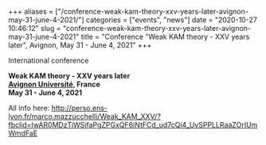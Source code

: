 +++
aliases = ["/conference-weak-kam-theory-xxv-years-later-avignon-may-31-june-4-2021/"]
categories = ["events", "news"]
date = "2020-10-27 10:46:12"
slug = "conference-weak-kam-theory-xxv-years-later-avignon-may-31-june-4-2021"
title = "Conference \"Weak KAM theory - XXV years later\", Avignon, May 31 - June 4, 2021"
+++

International conference

**Weak KAM theory - XXV years later**  
**[Avignon Université](http://univ-avignon.fr/), France**  
**May 31 - June 4, 2021**

All info here:
<http://perso.ens-lyon.fr/marco.mazzucchelli/Weak_KAM_XXV/?fbclid=IwAR0MDzTiWSjfaPgZPGxQF6iNtFCd_ud7cQi4_UvSPPLLRaaZOrIUmWmdFaE>
